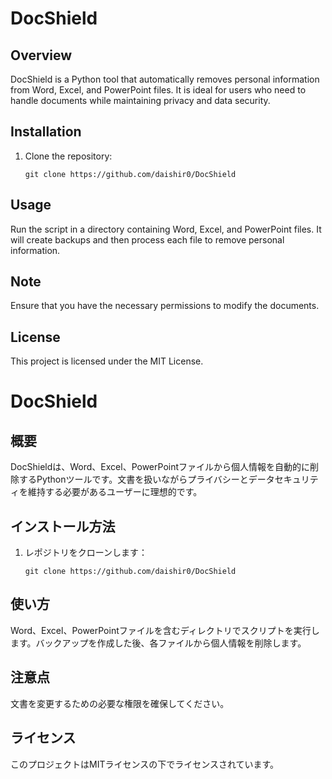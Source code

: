 # DocShield

## Overview
DocShield is a Python tool that automatically removes personal information from Word, Excel, and PowerPoint files. It is ideal for users who need to handle documents while maintaining privacy and data security.

## Installation
1. Clone the repository:
   ```
   git clone https://github.com/daishir0/DocShield
   ```

## Usage
Run the script in a directory containing Word, Excel, and PowerPoint files. It will create backups and then process each file to remove personal information.

## Note
Ensure that you have the necessary permissions to modify the documents.

## License
This project is licensed under the MIT License.


# DocShield

## 概要
DocShieldは、Word、Excel、PowerPointファイルから個人情報を自動的に削除するPythonツールです。文書を扱いながらプライバシーとデータセキュリティを維持する必要があるユーザーに理想的です。

## インストール方法
1. レポジトリをクローンします：
   ```
   git clone https://github.com/daishir0/DocShield
   ```

## 使い方
Word、Excel、PowerPointファイルを含むディレクトリでスクリプトを実行します。バックアップを作成した後、各ファイルから個人情報を削除します。

## 注意点
文書を変更するための必要な権限を確保してください。

## ライセンス
このプロジェクトはMITライセンスの下でライセンスされています。
